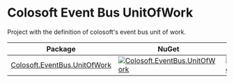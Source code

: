 # Colosoft Event Bus UnitOfWork

Project with the definition of colosoft's event bus unit of work.


| Package | NuGet | Downloads |
| ------- | ------------ | --------- |
| [Colosoft.EventBus.UnitOfWork](https://www.nuget.org/packages/Colosoft.EventBus.UnitOfWork/) | [![Colosoft.EventBus.UnitOfWork](https://img.shields.io/nuget/v/Colosoft.EventBus.UnitOfWork.svg)](https://www.nuget.org/packages/Colosoft.EventBus.UnitOfWork/) | [![Colosoft.EventBus.UnitOfWork](https://img.shields.io/nuget/dt/Colosoft.EventBus.UnitOfWork.svg)](https://www.nuget.org/packages/Colosoft.EventBus.UnitOfWork/) |


